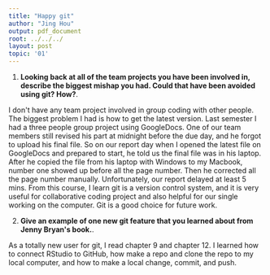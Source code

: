 ```yaml
---
title: "Happy git"
author: "Jing Hou"
output: pdf_document
root: ../../../
layout: post
topic: '01'
---
```



1. **Looking back at all of the team projects you have been involved in, describe the biggest mishap you had. Could that have been avoided using git? How?**. 

I don't have any team project involved in group coding with other people. The biggest problem I had is how to get the latest version. Last semester I had a three people group project using GoogleDocs. One of our team members still revised his part at midnight before the due day, and he forgot to upload his final file. So on our report day when I opened the latest file on GoogleDocs and prepared to start, he told us the final file was in his laptop. After he copied the file from his laptop with Windows to my Macbook, number one showed up before all the page number. Then he corrected all the page number manually. Unfortunately, our report delayed at least 5 mins. 
From this course, I learn git is a version control system, and it is very useful for collaborative coding project and also helpful for our single working on the computer. Git is a good choice for future work.

2. **Give an example of one new git feature that you learned about from Jenny Bryan's book.**.

 As a totally new user for git, I read chapter 9 and chapter 12. I learned how to connect RStudio to GitHub, how make a repo and clone the repo to my local computer, and how to make a local change, commit, and push.

